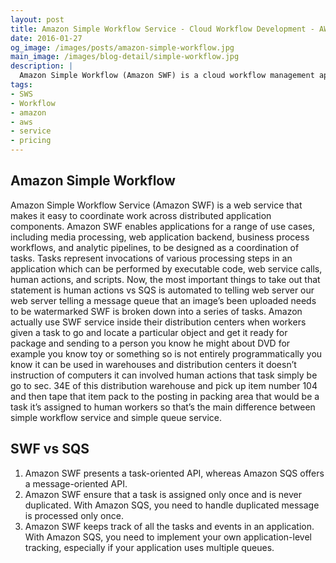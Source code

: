 ```yaml
---
layout: post
title: Amazon Simple Workflow Service - Cloud Workflow Development - AWS
date: 2016-01-27
og_image: /images/posts/amazon-simple-workflow.jpg
main_image: /images/blog-detail/simple-workflow.jpg
description: |
  Amazon Simple Workflow (Amazon SWF) is a cloud workflow management application that gives developers tools to coordinate applications across multiple
tags:
- SWS
- Workflow
- amazon
- aws
- service
- pricing
---
```


Amazon Simple Workflow
---
  Amazon Simple Workflow Service (Amazon SWF) is a web service that makes it easy to coordinate work across distributed application components. <!--more-->Amazon SWF enables applications for a range of use cases, including media processing, web application backend, business process workflows, and analytic pipelines, to be designed as a coordination of tasks. Tasks represent invocations of various processing steps in an application which can be performed by executable code, web service calls, human actions, and scripts. Now, the most important things to take out that statement  is human actions vs SQS is automated to telling web server our web server telling a message queue that an image’s been uploaded needs to be watermarked SWF is broken down into a series of tasks. Amazon actually use SWF service inside their distribution centers when workers given a task to go and locate a particular object and get it ready for package and sending to a person you know he might about DVD for example you know toy or something so is not entirely programmatically you know it can be used in warehouses and distribution centers it doesn’t instruction of computers it can involved human actions that task simply be go to sec. 34E of this distribution warehouse and pick up item number 104 and then tape that item pack to the posting in packing area that would be a task it’s assigned to human workers so that’s the main difference between simple workflow service and simple queue service.


SWF vs SQS
---
1. Amazon SWF presents a task-oriented API, whereas Amazon SQS offers a message-oriented API.
2. Amazon SWF ensure that a task is assigned only once and is never duplicated. With Amazon SQS, you need to handle duplicated message is processed only once.
3. Amazon SWF keeps track of all the tasks and events in an application. With Amazon SQS, you need to implement your own application-level tracking, especially if your application uses multiple queues.